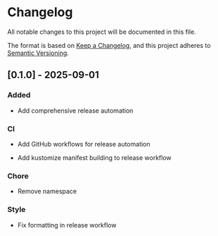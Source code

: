 # Changelog

All notable changes to this project will be documented in this file.

The format is based on [Keep a Changelog](https://keepachangelog.com/en/1.0.0/),
and this project adheres to [Semantic Versioning](https://semver.org/spec/v2.0.0.html).
## [0.1.0] - 2025-09-01

### Added

- Add comprehensive release automation


### CI

- Add GitHub workflows for release automation

- Add kustomize manifest building to release workflow


### Chore

- Remove namespace


### Style

- Fix formatting in release workflow

<!-- generated by git-cliff -->
